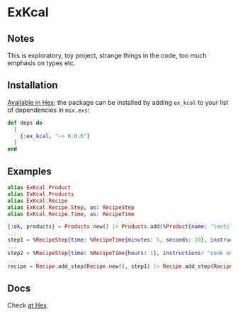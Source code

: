 # ExKcal

## Notes

This is exploratory, toy project, strange things in the code, too much emphasis on types etc.

## Installation

[Available in Hex](https://hex.pm/docs/publish); the package can be installed by adding `ex_kcal`
to your list of dependencies in `mix.exs`:

```elixir
def deps do
  [
    {:ex_kcal, "~> 0.0.6"}
  ]
end
```

## Examples

```elixir
alias ExKcal.Product
alias ExKcal.Products
alias ExKcal.Recipe
alias ExKcal.Recipe.Step, as: RecipeStep
alias ExKcal.Recipe.Time, as: RecipeTime

{:ok, products} = Products.new() |> Products.add(%Product{name: "lentils"})
...
step1 = %RecipeStep{time: %RecipeTime{minutes: 5, seconds: 10}, instructions: "wash in cold water", products: products}
...
step2 = %RecipeStep{time: %RecipeTime{hours: 1}, instructions: "cook on medium heat"}
...
recipe = Recipe.add_step(Recipe.new(), step1) |> Recipe.add_step(Recipe.new(), step2)
```

## Docs
Check [at Hex](https://hexdocs.pm/ex_kcal).
